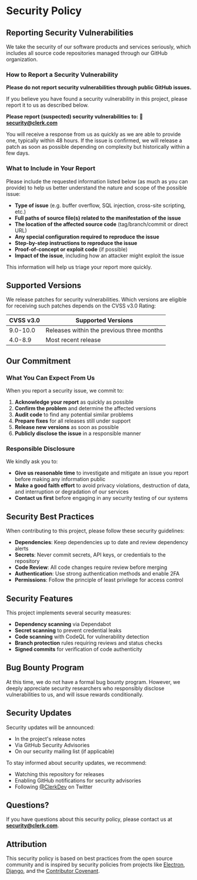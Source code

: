 # Security Policy

## Reporting Security Vulnerabilities

We take the security of our software products and services seriously, which includes all source code repositories managed through our GitHub organization.

### How to Report a Security Vulnerability

**Please do not report security vulnerabilities through public GitHub issues.**

If you believe you have found a security vulnerability in this project, please report it to us as described below.

**Please report (suspected) security vulnerabilities to:**
📧 **security@clerk.com**

You will receive a response from us as quickly as we are able to provide one, typically within 48 hours. If the issue is confirmed, we will release a patch as soon as possible depending on complexity but historically within a few days.

### What to Include in Your Report

Please include the requested information listed below (as much as you can provide) to help us better understand the nature and scope of the possible issue:

- **Type of issue** (e.g. buffer overflow, SQL injection, cross-site scripting, etc.)
- **Full paths of source file(s) related to the manifestation of the issue**
- **The location of the affected source code** (tag/branch/commit or direct URL)
- **Any special configuration required to reproduce the issue**
- **Step-by-step instructions to reproduce the issue**
- **Proof-of-concept or exploit code** (if possible)
- **Impact of the issue**, including how an attacker might exploit the issue

This information will help us triage your report more quickly.

## Supported Versions

We release patches for security vulnerabilities. Which versions are eligible for receiving such patches depends on the CVSS v3.0 Rating:

| CVSS v3.0 | Supported Versions                        |
| --------- | ----------------------------------------- |
| 9.0-10.0  | Releases within the previous three months |
| 4.0-8.9   | Most recent release                       |

## Our Commitment

### What You Can Expect From Us

When you report a security issue, we commit to:

1. **Acknowledge your report** as quickly as possible
2. **Confirm the problem** and determine the affected versions
3. **Audit code** to find any potential similar problems
4. **Prepare fixes** for all releases still under support
5. **Release new versions** as soon as possible
6. **Publicly disclose the issue** in a responsible manner

### Responsible Disclosure

We kindly ask you to:

- **Give us reasonable time** to investigate and mitigate an issue you report before making any information public
- **Make a good faith effort** to avoid privacy violations, destruction of data, and interruption or degradation of our services
- **Contact us first** before engaging in any security testing of our systems

## Security Best Practices

When contributing to this project, please follow these security guidelines:

- **Dependencies**: Keep dependencies up to date and review dependency alerts
- **Secrets**: Never commit secrets, API keys, or credentials to the repository
- **Code Review**: All code changes require review before merging
- **Authentication**: Use strong authentication methods and enable 2FA
- **Permissions**: Follow the principle of least privilege for access control

## Security Features

This project implements several security measures:

- **Dependency scanning** via Dependabot
- **Secret scanning** to prevent credential leaks
- **Code scanning** with CodeQL for vulnerability detection
- **Branch protection** rules requiring reviews and status checks
- **Signed commits** for verification of code authenticity

## Bug Bounty Program

At this time, we do not have a formal bug bounty program. However, we deeply appreciate security researchers who responsibly disclose vulnerabilities to us, and will issue rewards conditionally.

## Security Updates

Security updates will be announced:

- In the project's release notes
- Via GitHub Security Advisories
- On our security mailing list (if applicable)

To stay informed about security updates, we recommend:

- Watching this repository for releases
- Enabling GitHub notifications for security advisories
- Following [@ClerkDev](https://twitter.com/ClerkDev) on Twitter

## Questions?

If you have questions about this security policy, please contact us at **security@clerk.com**.

## Attribution

This security policy is based on best practices from the open source community and is inspired by security policies from projects like [Electron](https://github.com/electron/electron/blob/main/SECURITY.md), [Django](https://github.com/django/django/blob/main/SECURITY.md), and the [Contributor Covenant](https://www.contributor-covenant.org/).
